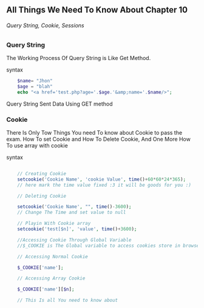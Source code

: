 ## All Things We Need To Know About Chapter 10
###### Query String, Cookie, Sessions

### Query String

The Working Process Of Query String is Like Get Method.

syntax

```php
    $name= "Jhon"
    $age = "blah"
    echo "<a href='test.php?age='.$age.'&amp;name='.$name/>";

```

Query String Sent Data Using GET method

### Cookie

There Is Only Tow Things You need To know about Cookie to pass the exam.
How To set Cookie and How To Delete Cookie, And One More How To use array with cookie

syntax

```php

    // Creating Cookie
    setcookie('Cookie Name', 'cookie Value', time()+60*60*24*365);
    // here mark the time value fixed :3 it will be goods for you :)

    // Deleting Cookie

    setcookie('Cookie Name', "", time()-3600);
    // Change The Time and set value to null

    // Playin With Cookie array
    setcookie('test[$n]', 'value', time()+3600);

    //Accessing Cookie Through Global Variable
    //$_COOKIE is The Global variable to access cookies store in browser

    // Accessing Normal Cookie

    $_COOKIE['name'];

    // Accessing Array Cookie

    $_COOKIE['name'][$n];

    // This Is all You need to know about

```
